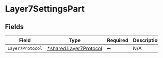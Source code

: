 # Layer7SettingsPart


## Fields

| Field                                                                  | Type                                                                   | Required                                                               | Description                                                            |
| ---------------------------------------------------------------------- | ---------------------------------------------------------------------- | ---------------------------------------------------------------------- | ---------------------------------------------------------------------- |
| `Layer7Protocol`                                                       | [*shared.Layer7Protocol](../../../pkg/models/shared/layer7protocol.md) | :heavy_minus_sign:                                                     | N/A                                                                    |